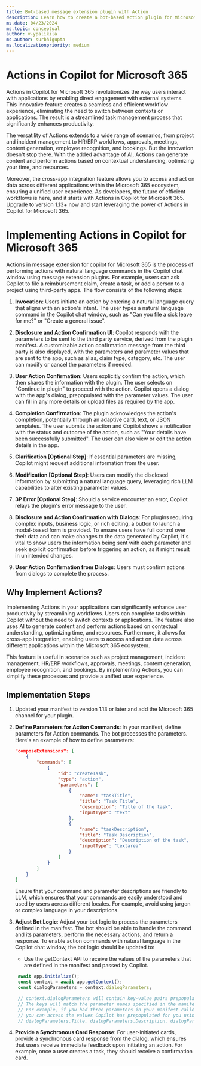 ```yaml
---
title: Bot-based message extension plugin with Action
description: Learn how to create a bot-based action plugin for Microsoft Teams messaging extensions.
ms.date: 04/23/2024
ms.topic: conceptual
author: v-ypalikila
ms.author: surbhigupta
ms.localizationpriority: medium
---
```


# Actions in Copilot for Microsoft 365

Actions in Copilot for Microsoft 365 revolutionizes the way users interact with applications by enabling direct engagement with external systems. This innovative feature creates a seamless and efficient workflow experience, eliminating the need to switch between contexts or applications. The result is a streamlined task management process that significantly enhances productivity.

The versatility of  Actions extends to a wide range of scenarios, from project and incident management to HR/ERP workflows, approvals, meetings, content generation, employee recognition, and bookings. But the innovation doesn't stop there. With the added advantage of AI,  Actions can generate content and perform actions based on contextual understanding, optimizing your time, and resources. 

Moreover, the cross-app integration feature allows you to access and act on data across different applications within the Microsoft 365 ecosystem, ensuring a unified user experience.  As developers, the future of efficient workflows is here, and it starts with  Actions in Copilot for Microsoft 365. Upgrade to version 1.13+ now and start leveraging the power of  Actions in Copilot for Microsoft 365.

# Implementing Actions in Copilot for Microsoft 365

Actions in message extension for copilot for Microsoft 365 is the process of performing actions with natural language commands in the Copilot chat window using message extension plugins. For example, users can ask Copilot to file a reimbursement claim, create a task, or add a person to a project using third-party apps. The flow consists of the following steps:

1. **Invocation**: 
   Users initiate an action by entering a natural language query that aligns with an action's intent. The user types a natural language command in the Copilot chat window, such as "Can you file a sick leave for me?" or "Create a general issue".

2. **Disclosure and Action Confirmation UI**: 
   Copilot responds with the parameters to be sent to the third party service, derived from the plugin manifest. A customizable action confirmation message from the third party is also displayed,  with the parameters and parameter values that are sent to the app, such as alias, claim type, category, etc. The user can modify or cancel the parameters if needed.

3. **User Action Confirmation**: 
   Users explicitly confirm the action, which then shares the information with the plugin. The user selects on "Continue in plugin" to proceed with the action. Copilot opens a dialog with the app's dialog, prepopulated with the parameter values. The user can fill in any more details or upload files as required by the app.

4. **Completion Confirmation**: 
   The plugin acknowledges the action's completion, potentially through an adaptive card, text, or JSON templates. The user submits the action and Copilot shows a notification with the status and outcome of the action, such as "Your details have been successfully submitted". The user can also view or edit the action details in the app.

5. **Clarification [Optional Step]**: 
   If essential parameters are missing, Copilot might request additional information from the user.

6. **Modification [Optional Step]**: 
   Users can modify the disclosed information by submitting a natural language query, leveraging rich LLM capabilities to alter existing parameter values.

7. **3P Error [Optional Step]**: 
   Should a service encounter an error, Copilot relays the plugin's error message to the user.

8. **Disclosure and Action Confirmation with Dialogs**: 
   For plugins requiring complex inputs, business logic, or rich editing, a button to launch a modal-based form is provided. To ensure users have full control over their data and can make changes to the data generated by Copilot, it's vital to show users the information being sent with each parameter and seek explicit confirmation before triggering an action, as it might result in unintended changes.

9. **User Action Confirmation from Dialogs**: 
   Users must confirm actions from dialogs to complete the process.

## Why Implement  Actions?

Implementing  Actions in your applications can significantly enhance user productivity by streamlining workflows. Users can complete tasks within Copilot without the need to switch contexts or applications. The feature also uses AI to generate content and perform actions based on contextual understanding, optimizing time, and resources. Furthermore, it allows for cross-app integration, enabling users to access and act on data across different applications within the Microsoft 365 ecosystem.

This feature is useful in scenarios such as project management, incident management, HR/ERP workflows, approvals, meetings, content generation, employee recognition, and bookings. By implementing  Actions, you can simplify these processes and provide a unified user experience.


## Implementation Steps

1. Updated your manifest to version 1.13 or later and add the Microsoft 365 channel for your plugin.

1. **Define Parameters for Action Commands**: In your manifest, define parameters for Action commands. The bot processes the parameters. Here's an example of how to define parameters:

   ```json
   "composeExtensions": [
       {
           "commands": [
               {
                   "id": "createTask",
                   "type": "action",
                   "parameters": [
                       {
                           "name": "taskTitle",
                           "title": "Task Title",
                           "description": "Title of the task",
                           "inputType": "text"
                       },
                       {
                           "name": "taskDescription",
                           "title": "Task Description",
                           "description": "Description of the task",
                           "inputType": "textarea"
                       }
                   ]
               }
           ]
       }
   ]
   ```

   Ensure that your command and parameter descriptions are friendly to LLM, which ensures that your commands are easily understood and used by users across different locales. For example, avoid using jargon or complex language in your descriptions.

1. **Adjust Bot Logic**: Adjust your bot logic to process the parameters defined in the manifest. The bot should be able to handle the command and its parameters, perform the necessary actions, and return a response. To enable action commands with natural language in the Copilot chat window, the bot logic should be updated to:

   * Use the getContext API to receive the values of the parameters that are defined in the manifest and passed by Copilot. 

   ```JavaScript
    await app.initialize();
    const context = await app.getContext();
    const dialogParameters = context.dialogParameters;

    // context.dialogParameters will contain key-value pairs prepopulated by Copilot.
    // The keys will match the parameter names specified in the manifest.
    // For example, if you had three parameters in your manifest called Title, Description, and Date,
    // you can access the values Copilot has prepopulated for you using:
    // dialogParameters.Title, dialogParameters.Description, dialogParameters.Date
   ```
   

1. **Provide a Synchronous Card Response**: For user-initiated cards, provide a synchronous card response from the dialog, which ensures that users receive immediate feedback upon initiating an action. For example, once a user creates a task, they should receive a confirmation card.

